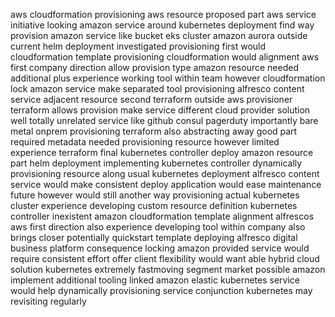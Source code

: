 aws cloudformation provisioning aws resource proposed part aws service initiative looking amazon service around kubernetes deployment find way provision amazon service like bucket eks cluster amazon aurora outside current helm deployment investigated provisioning first would cloudformation template provisioning cloudformation would alignment aws first company direction allow provision type amazon resource needed additional plus experience working tool within team however cloudformation lock amazon service make separated tool provisioning alfresco content service adjacent resource second terraform outside aws provisioner terraform allows provision make service different cloud provider solution well totally unrelated service like github consul pagerduty importantly bare metal onprem provisioning terraform also abstracting away good part required metadata needed provisioning resource however limited experience terraform final kubernetes controller deploy amazon resource part helm deployment implementing kubernetes controller dynamically provisioning resource along usual kubernetes deployment alfresco content service would make consistent deploy application would ease maintenance future however would still another way provisioning actual kubernetes cluster experience developing custom resource definition kubernetes controller inexistent amazon cloudformation template alignment alfrescos aws first direction also experience developing tool within company also brings closer potentially quickstart template deploying alfresco digital business platform consequence locking amazon provided service would require consistent effort offer client flexibility would want able hybrid cloud solution kubernetes extremely fastmoving segment market possible amazon implement additional tooling linked amazon elastic kubernetes service would help dynamically provisioning service conjunction kubernetes may revisiting regularly